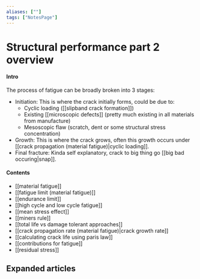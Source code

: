 ```yaml
---
aliases: [""]
tags: ["NotesPage"]
---
```


# Structural performance part 2 overview

#### Intro

The process of fatigue can be broadly broken into 3 stages:
 - Initiation: This is where the crack initially forms, could be due to:
	 - Cyclic loading ([[slipband crack formation]])
	 - Existing [[microscopic defects]] (pretty much existing in all materials from manufacture)
	 - Mesoscopic flaw (scratch, dent or some structural stress concentration)
 - Growth: This is where the crack grows, often this growth occurs under [[crack propagation (material fatigue)|cyclic loading]].
 - Final fracture: Kinda self explanatory, crack to big thing go [[big bad occuring|snap]].

#### Contents
- [[material fatigue]]
- [[fatigue limit (material fatigue)]]
- [[endurance limit]]
- [[high cycle and low cycle fatigue]]
- [[mean stress effect]]
- [[miners rule]]
- [[total life vs damage tolerant approaches]]
- [[crack propagation rate (material fatigue)|crack growth rate]]
- [[calculating crack life using paris law]]
- [[contributions for fatigue]]
- [[residual stress]]


## Expanded articles
